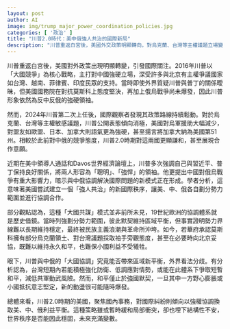 ```yaml
---
layout: post
author: AI
image: img/trump_major_power_coordination_policies.jpg
categories: [ '政治' ]
title: "川普2.0時代：美中俄強人共治的國際新局"
description: "川普重返白宮後，美國外交政策明顯轉向，對烏克蘭、台灣等主權議題立場變得消極，對盟友則更強硬，顯示與中國、俄羅斯形成新型大國協調關係。這種「強人共治」模式帶來暫時平衡，卻隱含結構性風險，國際秩序未來動盪與不安並存。"
---
```

川普重返白宮後，美國對外政策出現明顯轉變，引發國際關注。2016年川普以「大國競爭」為核心戰略，主打對中國強硬立場，深受許多與北京有主權爭議國家如台灣、越南、菲律賓、印度民眾的支持。當時即使外界質疑川普與普丁的關係曖昧，但美國國務院在對抗莫斯科上態度堅決，再加上俄烏戰爭尚未爆發，因此川普形象依然為反中反俄的強硬領袖。

然而，2024年川普第二次上任後，國際觀察者發現其政策路線持續鬆動。對於烏克蘭、台灣等主權敏感議題，川普公開表態傾向消極，美國對烏軍援助大幅減少，對盟友如歐盟、日本、加拿大則語氣更為強硬，甚至揚言將加拿大納為美國第51州。相較於此前對中俄的競爭態度，川普2.0時期對這兩國更顯謙和，甚至展現合作意願。

近期在美中領導人通話和Davos世界經濟論壇上，川普多次強調自己與習近平、普丁保持良好關係，將兩人形容為「聰明」、「強悍」的領袖。他更提出中國對俄烏戰爭有重大影響力，暗示與中俄協調解決國際問題的新模式正在形成。學者分析，這意味著美國嘗試建立一個「強人共治」的新國際秩序，讓美、中、俄各自劃分勢力範圍並進行協調合作。

部分觀點認為，這種「大國共謀」模式並非前所未見，19世紀歐洲的協調體系就是歷史借鏡。當時列強劃分勢力範圍，彼此默契維持區域平衡，但事實證明勢力界線難以長期維持穩定，最終被民族主義浪潮與革命所沖垮。如今，若華府承認莫斯科擁有部分烏克蘭領土、對台灣議題採取袖手旁觀態度，甚至在必要時向北京妥協，既難以維持永久和平，也難保小國利益不受犧牲。

眼下，川普與中俄的「大國協調」究竟能否帶來區域新平衡，外界看法分歧。有分析認為，台灣短期內若能積極強化防衛、低調應對情勢，或能在此體系下爭取短暫和平，減低共軍動武風險。然而，和平僅止於強國默契，一旦其中一方野心膨脹或小國抵抗意志堅定，新的動盪很可能隨時爆發。

總體來看，川普2.0時期的美國，聚焦國內事務，對國際糾紛則傾向以強權協調換取美、中、俄利益平衡。這種策略雖或暫時緩和局部衝突，卻也埋下結構性不安，世界秩序是否能因此穩固，未來充滿變數。